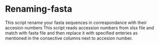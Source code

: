 # Renaming-fasta
This script rename your fasta sequences in correspondance with their accesion numbers
This script reads accession numbers from xlsx file and match with fasta file and then replace it with specified enteries as mentioned in the consective columns next to accesion number.
